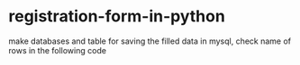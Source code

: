 # registration-form-in-python
make databases and table for saving the filled data in mysql, check name of rows in the following code
